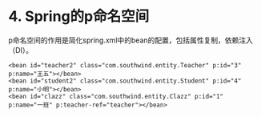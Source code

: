 # 4. Spring的p命名空间

p命名空间的作用是简化spring.xml中的bean的配置，包括属性复制，依赖注入（DI）。

```markup
<bean id="teacher2" class="com.southwind.entity.Teacher" p:id="3" p:name="王五"></bean>
<bean id="student2" class="com.southwind.entity.Student" p:id="4" p:name="小明"></bean>
<bean id="clazz" class="com.southwind.entity.Clazz" p:id="1" p:name="一班" p:teacher-ref="teacher"></bean>
```



